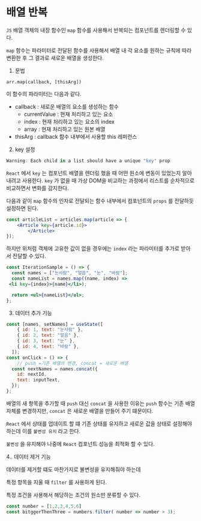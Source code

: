 # 배열 반복

`JS` 배열 객체의 내장 함수인 `map` 함수를 사용해서 반복되는 컴포넌트를 렌더링할 수 있다.

`map` 함수는 파라미터로 전달된 함수를 사용해서 배열 내 각 요소를 원하는 규칙에 따라 변환한 후 그 결과로 새로운 배열을 생성한다.

1. 문법

`arr.map(callback, [thisArg])`

이 함수의 파라미터는 다음과 같다.

- callback : 새로운 배열의 요소를 생성하는 함수
    - currentValue : 현재 처리하고 있는 요소
    - index : 현재 처리하고 있는 요소의 index
    - array : 현재 처리하고 있는 원본 배열
- thisArg : callback 함수 내부에서 사용할 this 레퍼런스

2. key 설정

```jsx
Warning: Each child in a list should have a unique "key" prop
```

`React` 에서 `key` 는 컴포넌트 배열을 렌더링 했을 때 어떤 원소에 변동이 있었는지 알아내려고 사용한다. `key` 가 없을 때 가상 DOM을 비교하는 과정에서 리스트를 순차적으로 비교하면서 변화를 감지한다.

다음과 같이 `map` 함수의 인자로 전달되는 함수 내부에서 컴포넌트의 `props` 를 전달하듯 설정하면 된다.

```jsx
const articleList = articles.map(article => {
	<Article key={article.id}>
		</Article>
});
```

하지만 위처럼 객체에 고유한 값이 없을  경우에는 `index` 라는 파라미터를 추가로 받아서 전달할 수 있다.

```jsx
const IterationSample = () => {
  const names = ["눈사람", "얼음", "눈", "바람"];
  const nameList = names.map((name, index) =>
 <li key={index}>{name}</li>);

  return <ul>{nameList}</ul>;
};
```

3. 데이터 추가 기능

```jsx
const [names, setNames] = useState([
    { id: 1, text: "눈사람" },
    { id: 2, text: "얼음" },
    { id: 3, text: "눈" },
    { id: 4, text: "바람" },
  ]);
const onClick = () => {
    // push =기존 배열의 변경, concat = 새로운 배열
  const nextNames = names.concat({
    id: nextId,
    text: inputText,
  });
};
```

배열의 새 항목을 추가할 때 `push` 대신 `concat` 을 사용한 이유는 `push` 함수는 기존 배열 자체를 변경하지만, `concat` 은 새로운 배열을 만들어 주기 떄문이다.

`React` 에서 상태를 업데이트 할 떄 기존 상태를 유지하고 새로운 값을 상태로 설정해야하는데 이를 `불변성 유지` 라고 한다.

`불변성` 을 유지해야 나중에 `React` 컴포넌트 성능을 최적화 할 수 있다.

4.. 데이터 제거 기능

데이터를 제거할 떄도 마찬가지로 불변성을 유지해줘야 하는데

특정 항목을 지울 때 `filter` 를 사용하게 된다.

특정 조건을 사용해서 해당하는 조건의 원소만 분류할 수 있다.


```jsx
const number = [1,2,3,4,5,6]
const bitggerThenThree = numbers.filter( number => number > 3);
```

